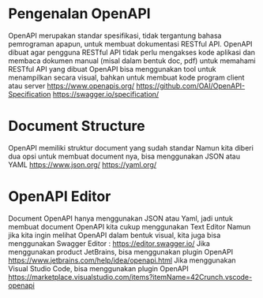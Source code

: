 # Pengenalan OpenAPI

OpenAPI merupakan standar spesifikasi, tidak tergantung bahasa pemrograman apapun, untuk membuat dokumentasi RESTful API.
OpenAPI dibuat agar pengguna RESTful API tidak perlu mengakses kode aplikasi dan membaca dokumen manual (misal dalam bentuk doc, pdf) untuk memahami RESTful API yang dibuat
OpenAPI bisa menggunakan tool untuk menampilkan secara visual, bahkan untuk membuat kode program client atau server
https://www.openapis.org/
https://github.com/OAI/OpenAPI-Specification
https://swagger.io/specification/

# Document Structure

OpenAPI memiliki struktur document yang sudah standar
Namun kita diberi dua opsi untuk membuat document nya, bisa menggunakan JSON atau YAML
https://www.json.org/
https://yaml.org/

# OpenAPI Editor

Document OpenAPI hanya menggunakan JSON atau Yaml, jadi untuk membuat document OpenAPI kita cukup menggunakan Text Editor
Namun jika kita ingin melihat OpenAPI dalam bentuk visual, kita juga bisa menggunakan Swagger Editor : https://editor.swagger.io/
Jika menggunakan product JetBrains, bisa menggunakan plugin OpenAPI https://www.jetbrains.com/help/idea/openapi.html
Jika menggunakan Visual Studio Code, bisa menggunakan plugin OpenAPI https://marketplace.visualstudio.com/items?itemName=42Crunch.vscode-openapi

